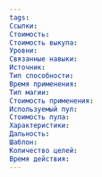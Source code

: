 ```yaml
---
tags: 
Ссылки: 
Стоимость: 
Стоимость выкупа: 
Уровни: 
Связанные навыки: 
Источник: 
Тип способности: 
Время применения: 
Тип магии: 
Стоимость применения: 
Используемый пул: 
Стоимость пула: 
Характеристики: 
Дальность: 
Шаблон: 
Количество целей: 
Время действия:
---
```

